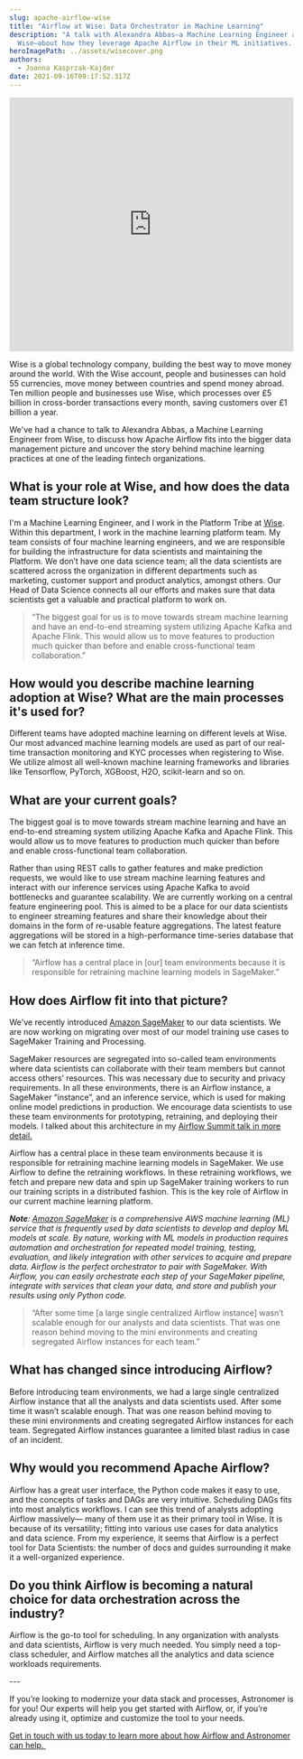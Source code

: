 ```yaml
---
slug: apache-airflow-wise
title: "Airflow at Wise: Data Orchestrator in Machine Learning"
description: "A talk with Alexandra Abbas—a Machine Learning Engineer at
  Wise—about how they leverage Apache Airflow in their ML initiatives. "
heroImagePath: ../assets/wisecover.png
authors:
  - Joanna Kasprzak-Kajder
date: 2021-09-16T09:17:52.317Z
---
```


<!-- markdownlint-disable MD033 -->
<iframe src="https://fast.wistia.net/embed/iframe/f1sg00nkxc" title="Societe - teaser video" allow="autoplay; fullscreen" allowtransparency="true" frameborder="0" scrolling="no" class="wistia_embed" name="wistia_embed" allowfullscreen msallowfullscreen width="100%" height="450"></iframe>

Wise is a global technology company, building the best way to move money around the world. With the Wise account, people and businesses can hold 55 currencies, move money between countries and spend money abroad. Ten million people and businesses use Wise, which processes over £5 billion in cross-border transactions every month, saving customers over £1 billion a year.

We've had a chance to talk to Alexandra Abbas, a Machine Learning Engineer from Wise, to discuss how Apache Airflow fits into the bigger data management picture and uncover the story behind machine learning practices at one of the leading fintech organizations.  



## What is your role at Wise, and how does the data team structure look?
<!-- markdown-link-check-disable --> 
I'm a Machine Learning Engineer, and I work in the Platform Tribe at [Wise](https://wise.com). Within this department, I work in the machine learning platform team. My team consists of four machine learning engineers, and we are responsible for building the infrastructure for data scientists and maintaining the Platform. We don’t have one data science team; all the data scientists are scattered across the organization in different departments such as marketing, customer support and product analytics, amongst others. Our Head of Data Science connects all our efforts and makes sure that data scientists get a valuable and practical platform to work on.
<!-- markdown-link-check-enable --> 

> “The biggest goal for us is to move towards stream machine learning and have an end-to-end streaming system utilizing Apache Kafka and Apache Flink. This would allow us to move features to production much quicker than before and enable cross-functional team collaboration.”

## How would you describe machine learning adoption at Wise? What are the main processes it's used for?

Different teams have adopted machine learning on different levels at Wise. Our most advanced machine learning models are used as part of our real-time transaction monitoring and KYC processes when registering to Wise. We utilize almost all well-known machine learning frameworks and libraries like Tensorflow, PyTorch, XGBoost, H2O, scikit-learn and so on.



## What are your current goals?

The biggest goal is to move towards stream machine learning and have an end-to-end streaming system utilizing Apache Kafka and Apache Flink. This would allow us to move features to production much quicker than before and enable cross-functional team collaboration.

Rather than using REST calls to gather features and make prediction requests, we would like to use stream machine learning features and interact with our inference services using Apache Kafka to avoid bottlenecks and guarantee scalability. We are currently working on a central feature engineering pool. This is aimed to be a place for our data scientists to engineer streaming features and share their knowledge about their domains in the form of re-usable feature aggregations. The latest feature aggregations will be stored in a high-performance time-series database that we can fetch at inference time.

> “Airflow has a central place in \[our] team environments because it is responsible for retraining machine learning models in SageMaker.”

## How does Airflow fit into that picture?

We've recently introduced [Amazon SageMaker](https://www.astronomer.io/guides/airflow-sagemaker) to our data scientists. We are now working on migrating over most of our model training use cases to SageMaker Training and Processing.

SageMaker resources are segregated into so-called team environments where data scientists can collaborate with their team members but cannot access others’ resources. This was necessary due to security and privacy requirements. In all these environments, there is an Airflow instance, a SageMaker “instance”, and an inference service, which is used for making online model predictions in production. We encourage data scientists to use these team environments for prototyping, retraining, and deploying their models. I talked about this architecture in my [Airflow Summit talk in more detail.](https://airflowsummit.org/sessions/2021/apache-airflow-at-wise/)

Airflow has a central place in these team environments because it is responsible for retraining machine learning models in SageMaker. We use Airflow to define the retraining workflows. In these retraining workflows, we fetch and prepare new data and spin up SageMaker training workers to run our training scripts in a distributed fashion. This is the key role of Airflow in our current machine learning platform.



***Note**: [Amazon SageMaker](https://aws.amazon.com/sagemaker/) is a comprehensive AWS machine learning (ML) service that is frequently used by data scientists to develop and deploy ML models at scale. By nature, working with ML models in production requires automation and orchestration for repeated model training, testing, evaluation, and likely integration with other services to acquire and prepare data. Airflow is the perfect orchestrator to pair with SageMaker. With Airflow, you can easily orchestrate each step of your SageMaker pipeline, integrate with services that clean your data, and store and publish your results using only Python code.*

> “After some time \[a large single centralized Airflow instance] wasn’t scalable enough for our analysts and data scientists. That was one reason behind moving to the mini environments and creating segregated Airflow instances for each team.”

## What has changed since introducing Airflow?

Before introducing team environments, we had a large single centralized Airflow instance that all the analysts and data scientists used. After some time it wasn’t scalable enough. That was one reason behind moving to these mini environments and creating segregated Airflow instances for each team. Segregated Airflow instances guarantee a limited blast radius in case of an incident.

## Why would you recommend Apache Airflow?  

Airflow has a great user interface, the Python code makes it easy to use, and the concepts of tasks and DAGs are very intuitive. Scheduling DAGs fits into most analytics workflows. I can see this trend of analysts adopting Airflow massively— many of them use it as their primary tool in Wise. It is because of its versatility; fitting into various use cases for data analytics and data science. From my experience, it seems that Airflow is a perfect tool for Data Scientists: the number of docs and guides surrounding it make it a well-organized experience. 



## Do you think Airflow is becoming a natural choice for data orchestration across the industry?

Airflow is the go-to tool for scheduling. In any organization with analysts and data scientists, Airflow is very much needed. You simply need a top-class scheduler, and Airflow matches all the analytics and data science workloads requirements. 

\---

If you’re looking to modernize your data stack and processes, Astronomer is for you! Our experts will help you get started with Airflow, or, if you’re already using it, optimize and customize the tool to your needs. 

[Get in touch with us today to learn more about how Airflow and Astronomer can help. ](https://www.astronomer.io/get-astronomer)
